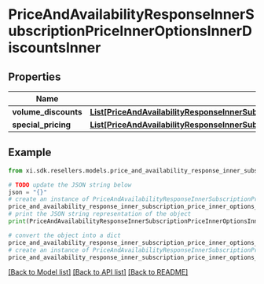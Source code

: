 # PriceAndAvailabilityResponseInnerSubscriptionPriceInnerOptionsInnerDiscountsInner


## Properties

Name | Type | Description | Notes
------------ | ------------- | ------------- | -------------
**volume_discounts** | [**List[PriceAndAvailabilityResponseInnerSubscriptionPriceInnerOptionsInnerDiscountsInnerVolumeDiscountsInner]**](PriceAndAvailabilityResponseInnerSubscriptionPriceInnerOptionsInnerDiscountsInnerVolumeDiscountsInner.md) |  | [optional] 
**special_pricing** | [**List[PriceAndAvailabilityResponseInnerSubscriptionPriceInnerOptionsInnerDiscountsInnerSpecialPricingInner]**](PriceAndAvailabilityResponseInnerSubscriptionPriceInnerOptionsInnerDiscountsInnerSpecialPricingInner.md) |  | [optional] 

## Example

```python
from xi.sdk.resellers.models.price_and_availability_response_inner_subscription_price_inner_options_inner_discounts_inner import PriceAndAvailabilityResponseInnerSubscriptionPriceInnerOptionsInnerDiscountsInner

# TODO update the JSON string below
json = "{}"
# create an instance of PriceAndAvailabilityResponseInnerSubscriptionPriceInnerOptionsInnerDiscountsInner from a JSON string
price_and_availability_response_inner_subscription_price_inner_options_inner_discounts_inner_instance = PriceAndAvailabilityResponseInnerSubscriptionPriceInnerOptionsInnerDiscountsInner.from_json(json)
# print the JSON string representation of the object
print(PriceAndAvailabilityResponseInnerSubscriptionPriceInnerOptionsInnerDiscountsInner.to_json())

# convert the object into a dict
price_and_availability_response_inner_subscription_price_inner_options_inner_discounts_inner_dict = price_and_availability_response_inner_subscription_price_inner_options_inner_discounts_inner_instance.to_dict()
# create an instance of PriceAndAvailabilityResponseInnerSubscriptionPriceInnerOptionsInnerDiscountsInner from a dict
price_and_availability_response_inner_subscription_price_inner_options_inner_discounts_inner_from_dict = PriceAndAvailabilityResponseInnerSubscriptionPriceInnerOptionsInnerDiscountsInner.from_dict(price_and_availability_response_inner_subscription_price_inner_options_inner_discounts_inner_dict)
```
[[Back to Model list]](../README.md#documentation-for-models) [[Back to API list]](../README.md#documentation-for-api-endpoints) [[Back to README]](../README.md)


